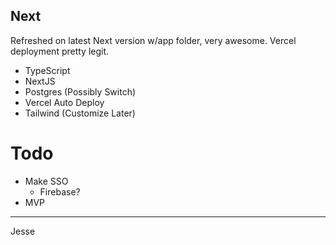 ## Next

Refreshed on latest Next version w/app folder, very awesome. Vercel deployment pretty legit.

- TypeScript
- NextJS
- Postgres (Possibly Switch)
- Vercel Auto Deploy
- Tailwind (Customize Later)

# Todo
- Make SSO
   - Firebase?
- MVP

---

Jesse
